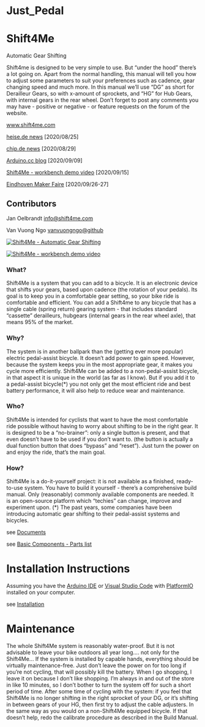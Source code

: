 # Just_Pedal

# Shift4Me
Automatic Gear Shifting


Shift4me is designed to be very simple to use. But “under the hood” there’s a lot going on. Apart from the normal handling, this manual will tell you how to adjust some parameters to suit your preferences such as cadence, gear changing speed and much more.
In this manual we’ll use “DG” as short for Derailleur Gears, so with x-amount of sprockets, and “HG” for Hub Gears, with internal gears in the rear wheel.
Don’t forget to post any comments you may have - positive or negative - or feature requests on the forum of the website.

www.shift4me.com

[heise.de news](https://www.heise.de/news/Shift4Me-Automatische-Fahrradschaltung-mit-Arduino-4873946.html) [2020/08/25]

[chip.de news](https://www.chip.de/news/Fahrrad-Hack-So-bekommt-Ihr-Rad-eine-automatische-Gangschaltung_182934165.html) [2020/08/29]

[Arduino.cc blog](https://blog.arduino.cc/2020/09/09/shift4me-is-an-automatic-bicycle-shifter/) [2020/09/09]

[Shift4Me - workbench demo video](https://www.youtube.com/watch?v=9t_GTWhJj9I) [2020/09/15]

[Eindhoven Maker Faire](https://eindhoven.makerfaire.com/maker/entry/216/) [2020/09/26-27]


## Contributors


Jan Oelbrandt <info@shift4me.com>

Van Vuong Ngo [vanvuongngo@github](https://github.com/vanvuongngo)

[![Shift4Me - Automatic Gear Shifting](https://img.youtube.com/vi/caMIED0Iqpo/maxresdefault.jpg)](http://www.youtube.com/watch?v=caMIED0Iqpo "Video: Shift4Me - introduction")

[![Shift4Me - workbench demo video](https://img.youtube.com/vi/9t_GTWhJj9I/hqdefault.jpg)](https://www.youtube.com/watch?v=9t_GTWhJj9I "Video: Shift4Me - workbench demo")

### What?
Shift4Me is a system that you can add to a bicycle. It is an electronic device that shifts your gears, based upon cadence (the rotation of your pedals). Its goal is to keep you in a comfortable gear setting, so your bike ride is comfortable and efficient. You can add a Shift4me to any bicycle that has a single cable (spring return) gearing system - that includes standard “cassette” derailleurs, hubgears (internal gears in the rear wheel axle), that means 95% of the market.

### Why?

The system is in another ballpark than the (getting ever more popular) electric pedal-assist bicycle. It doesn’t add power to gain speed. However, because the system keeps you in the most appropriate gear, it makes you cycle more efficiently. Shift4Me can be added to a non-pedal-assist bicycle, in that aspect it is unique in the world (as far as I know). But if you add it to a pedal-assist bicycle(*) you not only get the most efficient ride and best battery performance, it will also help to reduce wear and maintenance.

### Who?
Shift4Me is intended for cyclists that want to have the most comfortable ride possible without having to worry about shifting to be in the right gear. It is designed to be a “no-brainer”: only a single button is present, and that even doesn’t have to be used if you don’t want to. (the button is actually a dual function button that does “bypass” and “reset”). Just turn the power on and enjoy the ride, that’s the main goal.

### How?
Shift4Me is a do-it-yourself project: it is not available as a finished, ready-to-use system. You have to build it yourself - there’s a comprehensive build manual. Only (reasonably) commonly available components are needed. It is an open-source platform which “techies” can change, improve and experiment upon.
(*) The past years, some companies have been introducing automatic gear shifting to their pedal-assist systems and bicycles.

see [Documents](/documents)

see [Basic Components - Parts list](https://github.com/vanvuongngo/Shift4Me/blob/master/installation/Shift4Me-basic-components.pdf)


# Installation Instructions

Assuming you have the [Arduino IDE](https://www.arduino.cc/) or [Visual Studio Code](https://code.visualstudio.com/) with [PlatformIO](https://www.platformio.org/) installed on your computer.

see [Installation](/installation)

# Maintenance

The whole Shift4Me system is reasonably water-proof. But it is not advisable to leave your bike outdoors all year long.... not only for the Shift4Me...
If the system is installed by capable hands, everything should be virtually maintenance-free. Just don’t leave the power on for too long if you’re not cycling, that will possibly kill the battery. When I go shopping, I leave it on because I don’t like shopping. I’m always in and out of the store in like 10 minutes, so I don’t bother to turn the system off for such a short period of time. After some time of cycling with the system: if you feel that Shift4Me is no longer shifting in the right sprocket of your DG, or it’s shifting in between gears of your HG, then first try to adjust the cable adjusters. In the same way as you would on a non-Shift4Me equipped bicycle. If that doesn’t help, redo the calibrate procedure as described in the Build Manual.
